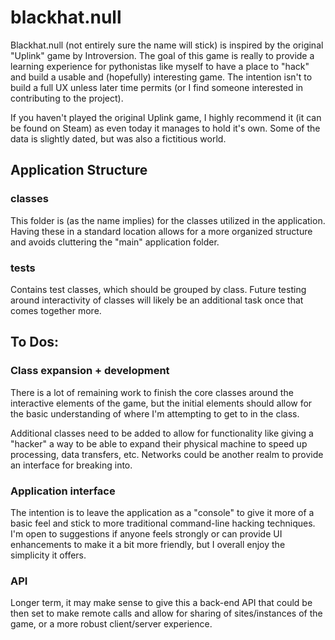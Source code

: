 # blackhat.null
Blackhat.null (not entirely sure the name will stick) is inspired by the original "Uplink" game by Introversion. The goal of this game is really to 
provide a learning experience for pythonistas like myself to have a place to "hack" and build a usable and (hopefully)
interesting game. The intention isn't to build a full UX unless later time permits (or I find someone interested in 
contributing to the project).

If you haven't played the original Uplink game, I highly recommend it (it can be found on Steam) as even today it 
manages to hold it's own. Some of the data is slightly dated, but was also a fictitious world.

## Application Structure

### classes
This folder is (as the name implies) for the classes utilized in the application. Having these in a standard location
allows for a more organized structure and avoids cluttering the "main" application folder. 

### tests
Contains test classes, which should be grouped by class. Future testing around interactivity of classes will
likely be an additional task once that comes together more. 

## To Dos:

### Class expansion + development
There is a lot of remaining work to finish the core classes around the interactive elements of the game, but the 
initial elements should allow for the basic understanding of where I'm attempting to get to in the class.

Additional classes need to be added to allow for functionality like giving a "hacker" a way to be able to expand their
physical machine to speed up processing, data transfers, etc. Networks could be another realm to provide an interface 
for breaking into.

### Application interface
The intention is to leave the application as a "console" to give it more of a basic feel and stick to more traditional 
command-line hacking techniques. I'm open to suggestions if anyone feels strongly or can provide UI enhancements to make
it a bit more friendly, but I overall enjoy the simplicity it offers.

### API
Longer term, it may make sense to give this a back-end API that could be then set to make remote calls and allow for
sharing of sites/instances of the game, or a more robust client/server experience.
